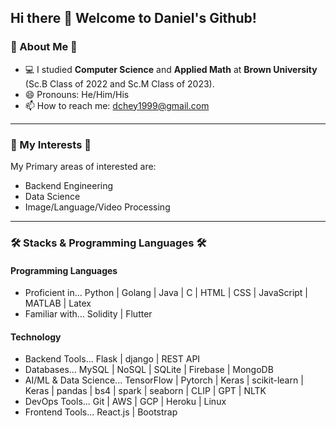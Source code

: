 ## Hi there 👋 Welcome to Daniel's Github!

### 📖 About Me 📖
- 💻 I studied **Computer Science** and **Applied Math** at **Brown University** (Sc.B Class of 2022 and Sc.M Class of 2023).
- 😄 Pronouns: He/Him/His
- 📫 How to reach me: dchey1999@gmail.com
---
### 🌱 My Interests 🌱
My Primary areas of interested are:
- Backend Engineering
- Data Science
- Image/Language/Video Processing
---
### 🛠 Stacks & Programming Languages 🛠
#### Programming Languages
- Proficient in... Python | Golang | Java | C | HTML | CSS | JavaScript | MATLAB | Latex
- Familiar with... Solidity | Flutter

#### Technology
- Backend Tools... Flask | django | REST API
- Databases... MySQL | NoSQL | SQLite | Firebase | MongoDB
- AI/ML & Data Science... TensorFlow | Pytorch | Keras | scikit-learn | Keras | pandas | bs4 | spark | seaborn | CLIP | GPT | NLTK
- DevOps Tools... Git | AWS | GCP | Heroku | Linux
- Frontend Tools... React.js | Bootstrap
